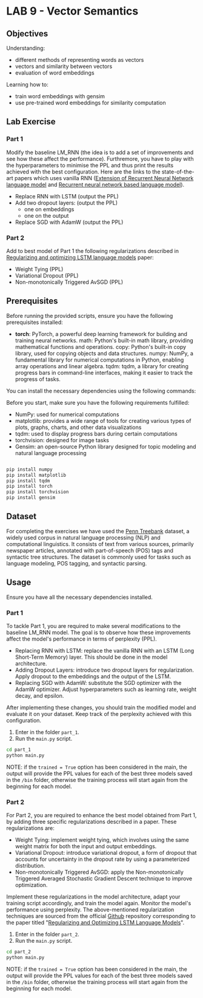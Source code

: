# LAB 9 - Vector Semantics

## Objectives
Understanding:
- different methods of representing words as vectors
- vectors and similarity between vectors
- evaluation of word embeddings

Learning how to:
- train word embeddings with gensim
- use pre-trained word embeddings for similarity computation

## Lab Exercise
### Part 1
Modify the baseline LM_RNN (the idea is to add a set of improvements and see how these affect the performance). Furthremore, you have to play with the hyperparameters to minimise the PPL and thus print the results achieved with the best configuration. Here are the links to the state-of-the-art papers which uses vanilla RNN ([Extension of Recurrent Neural Network language model](https://ieeexplore.ieee.org/stamp/stamp.jsp?tp=&arnumber=5947611&tag=1) and [Recurrent neural network based language model](https://www.fit.vutbr.cz/research/groups/speech/publi/2010/mikolov_interspeech2010_IS100722.pdf)).
- Replace RNN with LSTM (output the PPL)
- Add two dropout layers: (output the PPL)
  - one on embeddings
  - one on the output
- Replace SGD with AdamW (output the PPL)

### Part 2
Add to best model of Part 1 the following regularizations described in [Regularizing and optimizing LSTM language models](https://openreview.net/pdf?id=SyyGPP0TZ) paper:
- Weight Tying (PPL)
- Variational Dropout (PPL)
- Non-monotonically Triggered AvSGD (PPL)

## Prerequisites
Before running the provided scripts, ensure you have the following prerequisites installed:
- **torch**: PyTorch, a powerful deep learning framework for building and training neural networks.
math: Python's built-in math library, providing mathematical functions and operations.
copy: Python's built-in copy library, used for copying objects and data structures.
numpy: NumPy, a fundamental library for numerical computations in Python, enabling array operations and linear algebra.
tqdm: tqdm, a library for creating progress bars in command-line interfaces, making it easier to track the progress of tasks.

You can install the necessary dependencies using the following commands:


Before you start, make sure you have the following requirements fulfilled:
- NumPy: used for numerical computations
- matplotlib: provides a wide range of tools for creating various types of plots, graphs, charts, and other data visualizations
- tqdm: used to display progress bars during certain computations
- torchvision: designed for image tasks
- Gensim: an open-source Python library designed for topic modeling and natural language processing
```bash

pip install numpy
pip install matplotlib
pip install tqdm
pip install torch
pip install torchvision
pip install gensim
```

## Dataset
For completing the exercises we have used the [Penn Treebank](https://paperswithcode.com/dataset/penn-treebank) dataset, a widely used corpus in natural language processing (NLP) and computational linguistics. It consists of text from various sources, primarily newspaper articles, annotated with part-of-speech (POS) tags and syntactic tree structures. The dataset is commonly used for tasks such as language modeling, POS tagging, and syntactic parsing.

## Usage
Ensure you have all the necessary dependencies installed.

### Part 1
To tackle Part 1, you are required to make several modifications to the baseline LM_RNN model. The goal is to observe how these improvements affect the model's performance in terms of perplexity (PPL).
- Replacing RNN with LSTM: replace the vanilla RNN with an LSTM (Long Short-Term Memory) layer. This should be done in the model architecture.
- Adding Dropout Layers: introduce two dropout layers for regularization. Apply dropout to the embeddings and the output of the LSTM.
- Replacing SGD with AdamW: substitute the SGD optimizer with the AdamW optimizer. Adjust hyperparameters such as learning rate, weight decay, and epsilon.

After implementing these changes, you should train the modified model and evaluate it on your dataset. Keep track of the perplexity achieved with this configuration.
1. Enter in the folder `part_1`.
2. Run the `main.py` script.
```bash
cd part_1
python main.py
```
NOTE: if the `trained = True` option has been considered in the main, the output will provide the PPL values for each of the best three models saved in the `/bin` folder, otherwise the training process will start again from the beginning for each model.

### Part 2
For Part 2, you are required to enhance the best model obtained from Part 1, by adding three specific regularizations described in a paper. These regularizations are:
- Weight Tying: implement weight tying, which involves using the same weight matrix for both the input and output embeddings.
- Variational Dropout: introduce variational dropout, a form of dropout that accounts for uncertainty in the dropout rate by using a parameterized distribution.
- Non-monotonically Triggered AvSGD: apply the Non-monotonically Triggered Averaged Stochastic Gradient Descent technique to improve optimization.

Implement these regularizations in the model architecture, adapt your training script accordingly, and train the model again. Monitor the model's performance using perplexity. The above-mentioned regularization techniques are sourced from the official [Github](https://github.com/ahmetumutdurmus/awd-lstm) repository corresponding to the paper titled "[Regularizing and Optimizing LSTM Language Models](https://arxiv.org/pdf/1708.02182.pdf)".

1. Enter in the folder `part_2`.
2. Run the `main.py` script.
```bash
cd part_2
python main.py
```
NOTE: if the `trained = True` option has been considered in the main, the output will provide the PPL values for each of the best three models saved in the `/bin` folder, otherwise the training process will start again from the beginning for each model.
